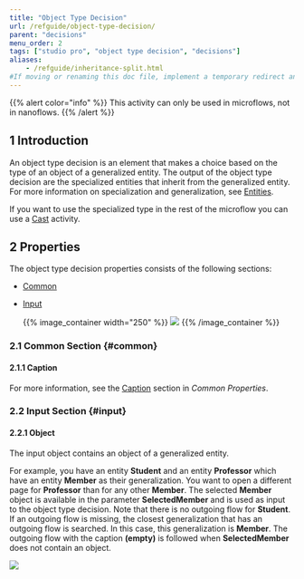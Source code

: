 ```yaml
---
title: "Object Type Decision"
url: /refguide/object-type-decision/
parent: "decisions"
menu_order: 2
tags: ["studio pro", "object type decision", "decisions"]
aliases:
    - /refguide/inheritance-split.html
#If moving or renaming this doc file, implement a temporary redirect and let the respective team know they should update the URL in the product. See Mapping to Products for more details.
---
```


{{% alert color="info" %}}
This activity can only be used in microflows, not in nanoflows.
{{% /alert %}}

## 1 Introduction

An object type decision is an element that makes a choice based on the type of an object of a generalized entity. The output of the object type decision are the specialized entities that inherit from the generalized entity. For more information on specialization and generalization, see [Entities](/refguide/entities/).

If you want to use the specialized type in the rest of the microflow you can use a [Cast](/refguide/cast-object/) activity.

## 2 Properties

The object type decision properties consists of the following sections:

* [Common](#common)

* [Input](#input)

    {{% image_container width="250" %}}
![](/attachments/refguide/modeling/application-logic/microflows-and-nanoflows/decisions/object-type-decision/object-type-decision-properties.png)
{{% /image_container %}}

### 2.1 Common Section {#common} 

#### 2.1.1 Caption

For more information, see the [Caption](/refguide/microflow-element-common-properties/#caption) section in *Common Properties*.

### 2.2 Input Section {#input}

#### 2.2.1 Object

The input object contains an object of a generalized entity.

For example, you have an entity **Student** and an entity **Professor** which have an entity **Member** as their generalization. You want to open a different page for **Professor** than for any other **Member**. The selected **Member** object is available in the parameter **SelectedMember** and is used as input to the object type decision. Note that there is no outgoing flow for **Student**. If an outgoing flow is missing, the closest generalization that has an outgoing flow is searched. In this case, this generalization is **Member**. The outgoing flow with the caption **(empty)** is followed when **SelectedMember** does not contain an object.

![](/attachments/refguide/modeling/application-logic/microflows-and-nanoflows/decisions/object-type-decision.png)



